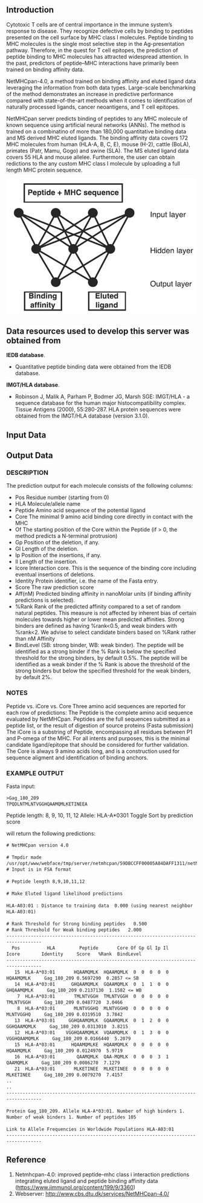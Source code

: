 ## Introduction
Cytotoxic T cells are of central importance in the immune system’s response to disease. They recognize defective cells by binding to peptides presented on the cell surface by MHC class I molecules. Peptide binding to MHC molecules is the single most selective step in the Ag-presentation pathway. Therefore, in the quest for T cell epitopes, the prediction of peptide binding to MHC molecules has attracted widespread attention. In the past, predictors of peptide–MHC interactions have primarily been trained on binding affinity data.

NetMHCpan-4.0, a method trained on binding affinity and eluted ligand data leveraging the information from both data types. Large-scale benchmarking of the method demonstrates an increase in predictive performance compared with state-of-the-art methods when it comes to identification of naturally processed ligands, cancer neoantigens, and T cell epitopes.

NetMHCpan server predicts binding of peptides to any MHC molecule of known sequence using artificial neural networks (ANNs). The method is trained on a combinatino of more than 180,000 quantitative binding data and MS derived MHC eluted ligands. The binding affinity data covers 172 MHC molecules from human (HLA-A, B, C, E), mouse (H-2), cattle (BoLA), primates (Patr, Mamu, Gogo) and swine (SLA). The MS eluted ligand data covers 55 HLA and mouse allelee. Furthermore, the user can obtain redictions to the any custom MHC class I molecule by uploading a full length MHC protein sequence.

![image](https://github.com/fengxiaZhou/NCP-scRNA-seq/raw/master/images/NetMHCpan.jpeg)

## Data resources used to develop this server was obtained from

**IEDB database**.
- Quantitative peptide binding data were obtained from the IEDB database.

**IMGT/HLA database**.
- Robinson J, Malik A, Parham P, Bodmer JG, Marsh SGE: IMGT/HLA - a sequence database for the human major histocompatibility complex. Tissue Antigens (2000), 55:280-287.
HLA protein sequences were obtained from the IMGT/HLA database (version 3.1.0).


## Input Data


## Output Data
### DESCRIPTION

The prediction output for each molecule consists of the following columns:


- Pos Residue number (starting from 0)
- HLA Molecule/allele name
- Peptide Amino acid sequence of the potential ligand
- Core The minimal 9 amino acid binding core directly in contact with the MHC
- Of The starting position of the Core within the Peptide (if > 0, the method predicts a N-terminal protrusion)
- Gp Position of the deletion, if any.
- Gl Length of the deletion.
- Ip Position of the insertions, if any.
- Il Length of the insertion.
- Icore Interaction core. This is the sequence of the binding core including eventual insertions of deletions.
- Identity Protein identifier, i.e. the name of the Fasta entry.
- Score The raw prediction score
- Aff(nM) Predicted binding affinity in nanoMolar units (if binding affinity predictions is selected).
- %Rank Rank of the predicted affinity compared to a set of random natural peptides. This measure is not affected by inherent bias of certain molecules towards higher or lower mean predicted affinities. Strong binders are defined as having %rank<0.5, and weak binders with %rank<2. We advise to select candidate binders based on %Rank rather than nM Affinity
- BindLevel (SB: strong binder, WB: weak binder). The peptide will be identified as a strong binder if the % Rank is below the specified threshold for the strong binders, by default 0.5%. The peptide will be identified as a weak binder if the % Rank is above the threshold of the strong binders but below the specified threshold for the weak binders, by default 2%.

### NOTES
Peptide vs. iCore vs. Core
Three amino acid sequences are reported for each row of predictions:
The Peptide is the complete amino acid sequence evaluated by NetMHCpan. Peptides are the full sequences submitted as a peptide list, or the result of digestion of source proteins (Fasta submission)
The iCore is a substring of Peptide, encompassing all residues between P1 and P-omega of the MHC. For all intents and purposes, this is the minimal candidate ligand/epitope that should be considered for further validation.
The Core is always 9 amino acids long, and is a construction used for sequence aligment and identification of binding anchors.

### EXAMPLE OUTPUT
Fasta input:
```
>Gag_180_209
TPQDLNTMLNTVGGHQAAMQMLKETINEEA
```
Peptide length: 8, 9, 10, 11, 12
Allele: HLA-A*0301
Toggle Sort by prediction score

will return the following predictions:

```
# NetMHCpan version 4.0

# Tmpdir made /usr/opt/www/webface/tmp/server/netmhcpan/59DBCCFF00005A84DAFF1311/netMHCpanVszuD8
# Input is in FSA format

# Peptide length 8,9,10,11,12

# Make Eluted ligand likelihood predictions

HLA-A03:01 : Distance to training data  0.000 (using nearest neighbor HLA-A03:01)

# Rank Threshold for Strong binding peptides   0.500
# Rank Threshold for Weak binding peptides   2.000
-----------------------------------------------------------------------------------
  Pos          HLA         Peptide       Core Of Gp Gl Ip Il        Icore        Identity     Score   %Rank  BindLevel
-----------------------------------------------------------------------------------
   15  HLA-A*03:01       HQAAMQMLK  HQAAMQMLK  0  0  0  0  0    HQAAMQMLK     Gag_180_209 0.5697290  0.2857 <= SB
   14  HLA-A*03:01      GHQAAMQMLK  GQAAMQMLK  0  1  1  0  0   GHQAAMQMLK     Gag_180_209 0.2137130  1.1582 <= WB
    7  HLA-A*03:01       TMLNTVGGH  TMLNTVGGH  0  0  0  0  0    TMLNTVGGH     Gag_180_209 0.0487720  3.0466
    8  HLA-A*03:01       MLNTVGGHQ  MLNTVGGHQ  0  0  0  0  0    MLNTVGGHQ     Gag_180_209 0.0319510  3.7842
   13  HLA-A*03:01     GGHQAAMQMLK  GQAAMQMLK  0  1  2  0  0  GGHQAAMQMLK     Gag_180_209 0.0313010  3.8215
   12  HLA-A*03:01    VGGHQAAMQMLK  VQAAMQMLK  0  1  3  0  0 VGGHQAAMQMLK     Gag_180_209 0.0166440  5.2079
   15  HLA-A*03:01      HQAAMQMLKE  HQAAMQMLK  0  0  0  0  0    HQAAMQMLK     Gag_180_209 0.0124970  5.9719
   16  HLA-A*03:01        QAAMQMLK  QAA-MQMLK  0  0  0  3  1     QAAMQMLK     Gag_180_209 0.0086270  7.1279
   21  HLA-A*03:01       MLKETINEE  MLKETINEE  0  0  0  0  0    MLKETINEE     Gag_180_209 0.0079270  7.4157
..
..
-----------------------------------------------------------------------------------

Protein Gag_180_209. Allele HLA-A*03:01. Number of high binders 1. Number of weak binders 1. Number of peptides 105

Link to Allele Frequencies in Worldwide Populations HLA-A03:01
-----------------------------------------------------------------------------------
```


## Reference
1. Netmhcpan-4.0: improved peptide–mhc class i interaction predictions integrating eluted ligand and peptide binding affinity data (https://www.jimmunol.org/content/199/9/3360)
2. Webserver: http://www.cbs.dtu.dk/services/NetMHCpan-4.0/

